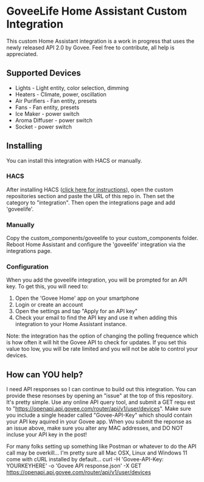 # GoveeLife Home Assistant Custom Integration
This custom Home Assistant integration is a work in progress that uses the newly released API 2.0 by Govee. Feel free to contribute, all help is appreciated.

## Supported Devices 
* Lights - Light entity, color selection, dimming
* Heaters - Climate, power, oscillation
* Air Purifiers - Fan entity, presets
* Fans - Fan entity, presets
* Ice Maker - power switch
* Aroma Diffuser - power switch
* Socket - power switch

## Installing
You can install this integration with HACS or manually.
### HACS
After installing HACS ([click here for instructions](https://hacs.xyz/docs/setup/download/)), open the custom repositories section and paste the URL of this repo in. Then set the category to "integration". Then open the integrations page and add 'goveelife'.

### Manually
Copy the custom_components/goveelife to your custom_components folder. Reboot Home Assistant and configure the 'goveelife' integration via the integrations page.

### Configuration
When you add the goveelife integration, you will be prompted for an API key. To get this, you will need to:
1. Open the 'Govee Home' app on your smartphone
2. Login or create an account
3. Open the settings and tap "Apply for an API key"
4. Check your email to find the API key and use it when adding this integration to your Home Assistant instance.

Note: the integration has the option of changing the polling frequence which is how often it will hit the Govee API to check for updates. If you set this value too low, you will be rate limited and you will not be able to control your devices.

## How can YOU help?
I need API responses so I can continue to build out this integration. You can provide these resonses by opening an "issue" at the top of this repository. It's pretty simple. Use any online API query tool, and submit a GET requ
est to "https://openapi.api.govee.com/router/api/v1/user/devices". Make sure you include a single header called "Govee-API-Key" which should contain your API key aquired in your Govee app.
When you submit the reponse as an issue above, make sure you alter any MAC addresses, and DO NOT incluse your API key in the post!


For many folks setting up something like Postman or whatever to do the API call may be overkill... I'm pretty sure all Mac OSX, Linux and Windows 11 come with cURL installed by default...
curl -H 'Govee-API-Key: YOURKEYHERE' -o 'Govee API response.json' -X GET https://openapi.api.govee.com/router/api/v1/user/devices
